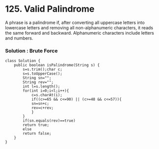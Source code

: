 # 125. Valid Palindrome
A phrase is a palindrome if, after converting all uppercase letters into lowercase letters and removing all non-alphanumeric characters, it reads the same forward and backward. Alphanumeric characters include letters and numbers.

### Solution : Brute Force 

```
class Solution {
    public boolean isPalindrome(String s) {
        s=s.trim();char c;
        s=s.toUpperCase();
        String sn="";
        String rev="";
        int l=s.length();
        for(int i=0;i<l;i++){
            c=s.charAt(i);
            if((c>=65 && c<=90) || (c>=48 && c<=57)){
            sn=sn+c;
            rev=c+rev;
            }
        }
        if(sn.equals(rev)==true)
        return true;
        else
        return false;
    }
}
```
